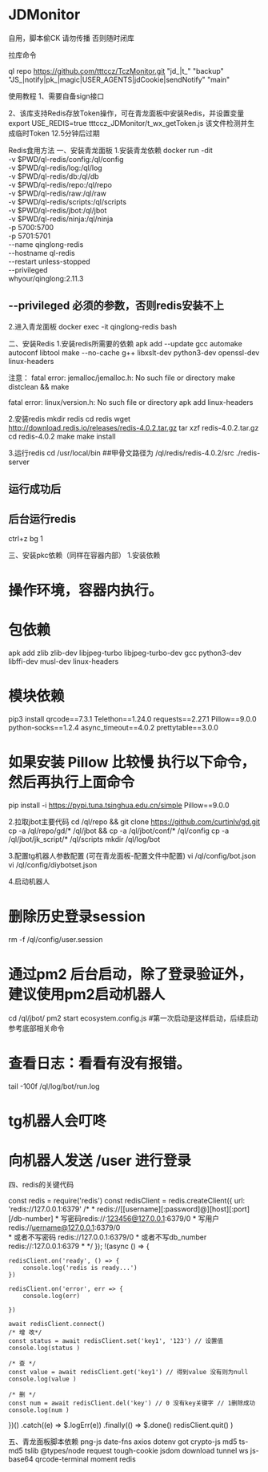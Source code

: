 # JDMonitor
自用，脚本偷CK
请勿传播
否则随时闭库

拉库命令

ql repo https://github.com/tttccz/TczMonitor.git "jd_|t_" "backup" "JS_|notify|pk_|magic|USER_AGENTS|jdCookie|sendNotify" "main"

使用教程
1、需要自备sign接口

2、该库支持Redis存放Token操作，可在青龙面板中安装Redis，并设置变量export USE_REDIS=true
tttccz_JDMonitor/t_wx_getToken.js 该文件检测并生成临时Token 12.5分钟后过期

Redis食用方法
一、安装青龙面板
1.安装青龙依赖
docker run -dit \
-v $PWD/ql-redis/config:/ql/config \
-v $PWD/ql-redis/log:/ql/log \
-v $PWD/ql-redis/db:/ql/db \
-v $PWD/ql-redis/repo:/ql/repo \
-v $PWD/ql-redis/raw:/ql/raw \
-v $PWD/ql-redis/scripts:/ql/scripts \
-v $PWD/ql-redis/jbot:/ql/jbot \
-v $PWD/ql-redis/ninja:/ql/ninja \
-p 5700:5700 \
-p 5701:5701 \
--name qinglong-redis \
--hostname ql-redis \
--restart unless-stopped \
--privileged \
whyour/qinglong:2.11.3

## --privileged 必须的参数，否则redis安装不上


2.进入青龙面板
docker exec -it qinglong-redis bash

二、安装Redis
1.安装redis所需要的依赖
apk add --update gcc automake autoconf libtool make --no-cache g++ libxslt-dev python3-dev openssl-dev linux-headers

注意：
fatal error: jemalloc/jemalloc.h: No such file or directory
make distclean && make

fatal error: linux/version.h: No such file or directory
apk add linux-headers

2.安装redis
mkdir redis
cd redis 
wget http://download.redis.io/releases/redis-4.0.2.tar.gz
tar xzf redis-4.0.2.tar.gz
cd redis-4.0.2
make
make install

3.运行redis
cd /usr/local/bin
##甲骨文路径为 /ql/redis/redis-4.0.2/src
./redis-server
## 运行成功后
## 后台运行redis
ctrl+z
bg 1

三、安装pkc依赖（同样在容器内部）
1.安装依赖
# 操作环境，容器内执行。
# 包依赖
apk add zlib zlib-dev libjpeg-turbo libjpeg-turbo-dev gcc python3-dev libffi-dev musl-dev linux-headers

# 模块依赖
pip3 install qrcode==7.3.1 Telethon==1.24.0 requests==2.27.1 Pillow==9.0.0 python-socks==1.2.4 async_timeout==4.0.2 prettytable==3.0.0

# 如果安装 Pillow 比较慢 执行以下命令，然后再执行上面命令
pip install -i https://pypi.tuna.tsinghua.edu.cn/simple Pillow==9.0.0

2.拉取jbot主要代码
cd /ql/repo && git clone https://github.com/curtinlv/gd.git
cp -a /ql/repo/gd/* /ql/jbot && cp -a /ql/jbot/conf/* /ql/config 
cp -a /ql/jbot/jk_script/* /ql/scripts
mkdir /ql/log/bot

3.配置tg机器人参数配置 (可在青龙面板-配置文件中配置)
vi /ql/config/bot.json
vi /ql/config/diybotset.json

4.启动机器人
# 删除历史登录session
rm -f /ql/config/user.session

# 通过pm2 后台启动，除了登录验证外，建议使用pm2启动机器人
cd /ql/jbot/
pm2 start ecosystem.config.js #第一次启动是这样启动，后续启动参考底部相关命令

# 查看日志：看看有没有报错。
tail -100f /ql/log/bot/run.log

# tg机器人会叮咚
# 向机器人发送 /user 进行登录



四、redis的关键代码

const redis = require('redis')
const redisClient = redis.createClient({
        url: 'redis://127.0.0.1:6379' 
        /* 
        * redis://[[username][:password]@][host][:port][/db-number]
        * 写密码redis://:123456@127.0.0.1:6379/0 
        * 写用户redis://uername@127.0.0.1:6379/0  
        * 或者不写密码 redis://127.0.0.1:6379/0
        * 或者不写db_number redis://:127.0.0.1:6379
        * */
    });
!(async () => {
    
    redisClient.on('ready', () => {
        console.log('redis is ready...')
    })

    redisClient.on('error', err => {
        console.log(err)
    
    })

    await redisClient.connect()
    /* 增 改*/
    const status = await redisClient.set('key1', '123') // 设置值
    console.log(status )

    /* 查 */
    const value = await redisClient.get('key1') // 得到value 没有则为null
    console.log(value )

    /* 删 */
    const num = await redisClient.del('key') // 0 没有key关键字 // 1删除成功
    console.log(num )

})()
    .catch((e) => $.logErr(e))
    .finally(() => $.done()
	     redisClient.quit() )
	
五、青龙面板脚本依赖
png-js
date-fns
axios
dotenv
got
crypto-js
md5
ts-md5
tslib
@types/node
request
tough-cookie
jsdom
download
tunnel
ws
js-base64
qrcode-terminal
moment
redis

